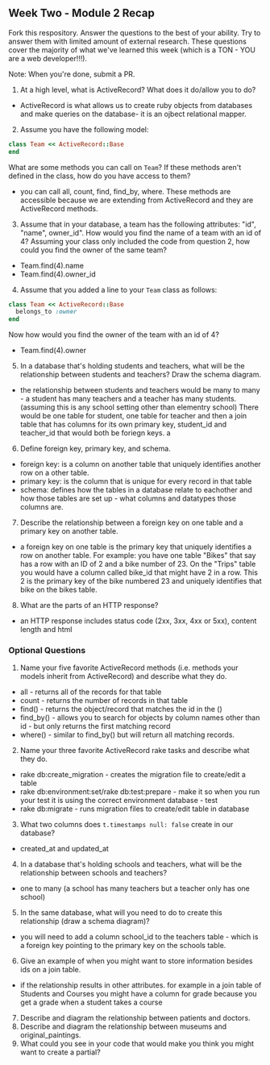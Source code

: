 ## Week Two - Module 2 Recap

Fork this respository. Answer the questions to the best of your ability. Try to answer them with limited amount of external research. These questions cover the majority of what we've learned this week (which is a TON - YOU are a web developer!!!). 

Note: When you're done, submit a PR.

1. At a high level, what is ActiveRecord? What does it do/allow you to do?
  - ActiveRecord is what allows us to create ruby objects from databases and make queries on the database- it is an ojbect relational mapper. 
2. Assume you have the following model:

```ruby
class Team << ActiveRecord::Base
end
```

What are some methods you can call on `Team`? If these methods aren't defined in the class, how do you have access to them?
  - you can call all, count, find, find_by, where. These methods are accessible because we are extending from ActiveRecord and they are ActiveRecord methods.  

3. Assume that in your database, a team has the following attributes: "id", "name", owner_id". How would you find the name of a team with an id of 4? Assuming your class only included the code from question 2, how could you find the owner of the same team?
  - Team.find(4).name
  - Team.find(4).owner_id

4. Assume that you added a line to your `Team` class as follows:

```ruby
class Team << ActiveRecord::Base
  belongs_to :owner
end
```

Now how would you find the owner of the team with an id of 4?
  - Team.find(4).owner

5. In a database that's holding students and teachers, what will be the relationship between students and teachers? Draw the schema diagram.
  - the relationship between students and teachers would be many to many - a student has many teachers and a teacher has many students. (assuming this is any school setting other than elementry school) There would be one table for student, one table for teacher and then a join table that has columns for its own primary key, student_id and teacher_id that would both be foriegn keys. a
6. Define foreign key, primary key, and schema.
  - foreign key: is a column on another table that uniquely identifies another row on a other table. 
  - primary key: is the column that is unique for every record in that table
  - schema: defines how the tables in a database relate to eachother and how those tables are set up - what columns and datatypes those columns are. 
7. Describe the relationship between a foreign key on one table and a primary key on another table.
  - a foreign key on one table is the primary key that uniquely identifies a row on another table. For example: you have one table "Bikes" that say has a row with an ID of 2 and a bike number of 23. On the "Trips" table you would have a column called bike_id that might have 2 in a row. This 2 is the primary key of the bike numbered 23 and uniquely identifies that bike on the bikes table. 
8. What are the parts of an HTTP response?
  - an HTTP response includes status code (2xx, 3xx, 4xx or 5xx), content length and html


### Optional Questions

1. Name your five favorite ActiveRecord methods (i.e. methods your models inherit from ActiveRecord) and describe what they do. 
  - all - returns all of the records for that table
  - count - returns the number of records in that table
  - find() - returns the object/record that matches the id in the ()
  - find_by() - allows you to search for objects by column names other than id - but only returns the first matching record
  - where() - similar to find_by() but will return all matching records. 
2. Name your three favorite ActiveRecord rake tasks and describe what they do.
  - rake db:create_migration - creates the migration file to create/edit a table
  - rake db:environment:set/rake db:test:prepare - make it so when you run your test it is using the correct environment database - test
  - rake db:migrate - runs migration files to create/edit table in database
3. What two columns does `t.timestamps null: false` create in our database?
  - created_at and updated_at
4. In a database that's holding schools and teachers, what will be the relationship between schools and teachers?
  - one to many (a school has many teachers but a teacher only has one school)
5. In the same database, what will you need to do to create this relationship (draw a schema diagram)?
  - you will need to add a column school_id to the teachers table - which is a foreign key pointing to the primary key on the schools table. 
6. Give an example of when you might want to store information besides ids on a join table.
  - if the relationship results in other attributes. for example in a join table of Students and Courses you might have a column for grade because you get a grade when a student takes a course
7. Describe and diagram the relationship between patients and doctors.
8. Describe and diagram the relationship between museums and original_paintings.
9. What could you see in your code that would make you think you might want to create a partial?
